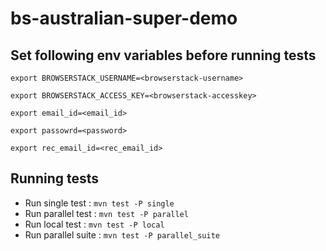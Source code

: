 # bs-australian-super-demo

## Set following env variables before running tests

`` export BROWSERSTACK_USERNAME=<browserstack-username>
``

`` export BROWSERSTACK_ACCESS_KEY=<browserstack-accesskey>
``

`` export email_id=<email_id>
``

`` export passowrd=<password>
``

`` export rec_email_id=<rec_email_id>
``

## Running tests

* Run single test : `mvn test -P single`
* Run parallel test : `mvn test -P parallel`
* Run local test : `mvn test -P local`
* Run parallel suite : `mvn test -P parallel_suite`